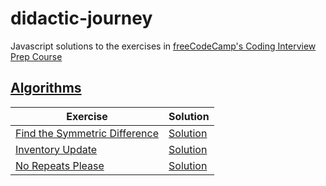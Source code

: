 # didactic-journey
Javascript solutions to the exercises in [freeCodeCamp's Coding Interview Prep Course](https://www.freecodecamp.org/learn/coding-interview-prep)

## [Algorithms](https://www.freecodecamp.org/learn/coding-interview-prep#algorithms)

Exercise | Solution
-- | --
[Find the Symmetric Difference](https://www.freecodecamp.org/learn/coding-interview-prep/algorithms/find-the-symmetric-difference) | [Solution](<../main/Algorithms/Find the Symmetric Difference.js>)
[Inventory Update](https://www.freecodecamp.org/learn/coding-interview-prep/algorithms/inventory-update) | [Solution](<../main/Algorithms/Inventory Update.js>)
[No Repeats Please](https://www.freecodecamp.org/learn/coding-interview-prep/algorithms/no-repeats-please) | [Solution](<../main/Algorithms/No Repeats Please.js>)
